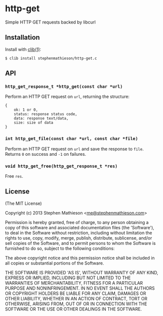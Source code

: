 
# http-get

  Simple HTTP GET requests backed by libcurl 

## Installation

  Install with [clib(1)](https://github.com/clibs/clib):

    $ clib install stephenmathieson/http-get.c

## API

### `http_get_response_t *http_get(const char *url)`

  Perform an HTTP GET request on `url`, returning the structure:

    {
        ok: 1 or 0,
        status: response status code,
        data: response text/data,
        size: size of data
    }

### `int http_get_file(const char *url, const char *file)`

  Perform an HTTP GET request on `url` and save the response to `file`.  Returns `0` on success and `-1` on failures.

### `void http_get_free(http_get_response_t *res)`

  Free `res`.

## License

(The MIT License)

Copyright (c) 2013 Stephen Mathieson &lt;me@stephenmathieson.com&gt;

Permission is hereby granted, free of charge, to any person obtaining
a copy of this software and associated documentation files (the
'Software'), to deal in the Software without restriction, including
without limitation the rights to use, copy, modify, merge, publish,
distribute, sublicense, and/or sell copies of the Software, and to
permit persons to whom the Software is furnished to do so, subject to
the following conditions:

The above copyright notice and this permission notice shall be
included in all copies or substantial portions of the Software.

THE SOFTWARE IS PROVIDED 'AS IS', WITHOUT WARRANTY OF ANY KIND,
EXPRESS OR IMPLIED, INCLUDING BUT NOT LIMITED TO THE WARRANTIES OF
MERCHANTABILITY, FITNESS FOR A PARTICULAR PURPOSE AND NONINFRINGEMENT.
IN NO EVENT SHALL THE AUTHORS OR COPYRIGHT HOLDERS BE LIABLE FOR ANY
CLAIM, DAMAGES OR OTHER LIABILITY, WHETHER IN AN ACTION OF CONTRACT,
TORT OR OTHERWISE, ARISING FROM, OUT OF OR IN CONNECTION WITH THE
SOFTWARE OR THE USE OR OTHER DEALINGS IN THE SOFTWARE.